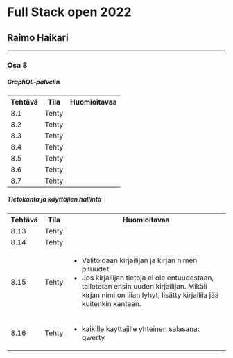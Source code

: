 # Full Stack open 2022
## Raimo Haikari

---

### Osa 8

##### GraphQL-palvelin

<table>
  <tr>
    <th>Tehtävä</th>
    <th>Tila</th>
    <th>Huomioitavaa</th>
  </tr>
  <tr>
    <td>8.1</td>
    <td>Tehty</td>
    <td></td>
  </tr>
  <tr>
    <td>8.2</td>
    <td>Tehty</td>
    <td></td>
  </tr>
  <tr>
    <td>8.3</td>
    <td>Tehty</td>
    <td></td>
  </tr>
  <tr>
    <td>8.4</td>
    <td>Tehty</td>
    <td></td>
  </tr>
  <tr>
    <td>8.5</td>
    <td>Tehty</td>
    <td></td>
  </tr>
  <tr>
    <td>8.6</td>
    <td>Tehty</td>
    <td></td>
  </tr>
  <tr>
    <td>8.7</td>
    <td>Tehty</td>
    <td></td>
  </tr>
</table>

##### Tietokanta ja käyttäjien hallinta

<table>
  <tr>
    <th>Tehtävä</th>
    <th>Tila</th>
    <th>Huomioitavaa</th>
  </tr>
  <tr>
    <td>8.13</td>
    <td>Tehty</td>
    <td></td>
  </tr>
  <tr>
    <td>8.14</td>
    <td>Tehty</td>
    <td></td>
  </tr>
  <tr>
    <td>8.15</td>
    <td>Tehty</td>
    <td>
      <ul>
        <li>Valitoidaan kirjailijan ja kirjan nimen pituudet</li>
        <li>Jos kirjailijan tietoja ei ole entuudestaan, talletetan ensin uuden kirjailijan. Mikäli kirjan nimi on liian lyhyt, lisätty kirjailija jää kuitenkin kantaan.</li>
      </ul>
    </td>
  </tr>
  <tr>
    <td>8.16</td>
    <td>Tehty</td>
    <td>
      <ul>
        <li>kaikille kayttajille yhteinen salasana: qwerty</li>
      </ul>
    </td>
  </tr>
</table>
